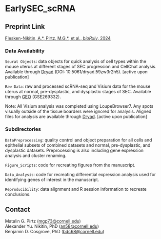 # EarlySEC_scRNA


## Preprint Link
[Flesken-Nikitin, A.\*, Pirtz, M.G.\*, et al., *bioRxiv*, 2024](https://www.biorxiv.org/content/10.1101/2024.03.15.585274v1)


### Data Availability
`Seurat Objects`: data objects for quick analysis of cell types within the mouse uterus at different stages of SEC progression and CellChat analysis. Available through [Dryad](10.5061/dryad.59zw3r2h5) (DOI: 10.5061/dryad.59zw3r2h5). [active upon publication]  

`Raw Data`: raw and processed scRNA-seq and Visium data for the mouse uterus at normal, pre-dysplastic, and dysplastic stages of SEC. Available through [GEO](https://www.ncbi.nlm.nih.gov/geo/query/acc.cgi?acc=GSE269332) (GSE269332).

Note: All Visium analysis was completed using LoupeBrowser7. Any spots visually outside of the tissue boarders were ignored for analysis. Aligned files for analysis are available through [Dryad](10.5061/dryad.59zw3r2h5). [active upon publication]

### Subdirectories
`DataPreprocessing`: quality control and object preparation for all cells and epithelial subsets of combined datasets and normal, pre-dysplastic, and dysplastic datasets. Preprocessing is also including gene expression analysis and cluster renaming.

`Figure_Scripts`: code for recreating figures from the manuscript. 

`Data_Analysis`: code for recreating differential expression analysis used for identifying genes of interest in the manuscript.

`Reproducibility`: data alignment and R session information to recreate conclusions.  


## Contact
Matalin G. Pirtz ([mgp73@cornell.edu](mgp73@cornell.edu))  
Alexander Yu. Nikitin, PhD ([an58@cornell.edu](an58@cornell.edu))  
Benjamin D. Cosgrove, PhD ([bdc68@cornell.edu](bdc68@cornell.edu))  

